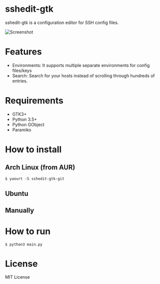 # sshedit-gtk

sshedit-gtk is a configuration editor for SSH config files.

![Screenshot](http://i.imgur.com/BRIA9kD.png)

# Features

- Environments: It supports multiple separate environments for config files/keys
- Search: Search for your hosts instead of scrolling through hundreds of entries.

# Requirements

* GTK3+
* Python 3.5+
* Python GObject
* Paramiko

# How to install

## Arch Linux (from AUR)

    $ yaourt -S sshedit-gtk-git

## Ubuntu

## Manually

# How to run

    $ python3 main.py

# License

MIT License


